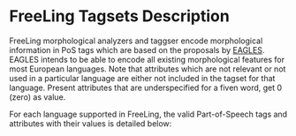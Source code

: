 # FreeLing Tagsets Description

FreeLing morphological analyzers and taggser encode morphological information in PoS tags which are based on the proposals by [EAGLES](http://www.ilc.cnr.it/EAGLES96/annotate/node9.html).
 EAGLES intends to be able to encode all existing morphological features for most European languages. 
 Note that attributes which are not relevant or not used in a particular language are either not included in the tagset for that language.
 Present attributes that are underspecified for a fiven word, get 0 (zero) as value.</P>

 For each language supported in FreeLing, the valid Part-of-Speech tags and attributes with their values is detailed below:

